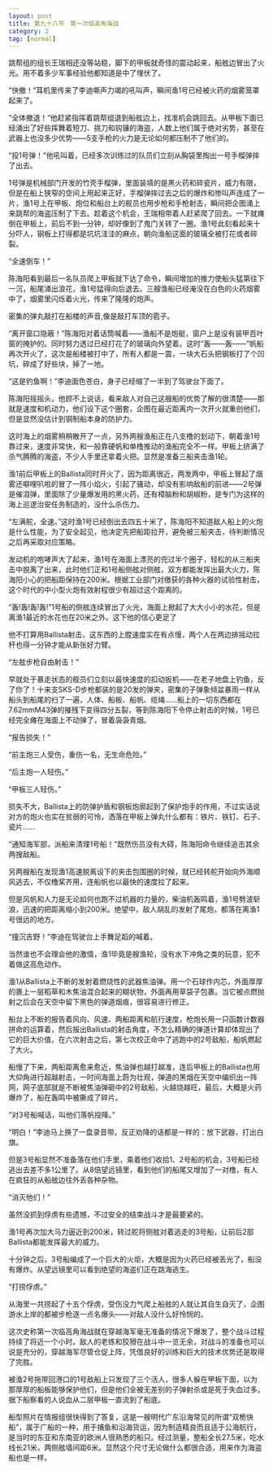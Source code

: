 ```yaml
---
layout: post
title: 第九十八节　第一次临高角海战
category: 2
tag: [normal]
---
```


跳帮组的组长王瑞相还没等站稳，脚下的甲板就奇怪的震动起来，船舷边冒出了火光。用不着多少军事经验他都知道是中了埋伏了。

“快撤！”耳机里传来了李迪嘶声力竭的吼叫声，瞬间渔1号已经被火药的烟雾笼罩起来了。

“全体撤退！”他赶紧指挥着跳帮组退到船舷边上，找准机会跳回去。从甲板下面已经涌出了好些挥舞着短刀、挑刀和钩镰的海盗，人数上他们属于绝对劣势，甚至在武器上也没多少优势――5支手枪的火力是无论如何都压制不了他们的。

“投1号弹！”他吼叫着，已经多次训练过的队员们立刻从胸袋里掏出一号手榴弹摔了出去。

1号弹是机械部门开发的竹壳手榴弹，里面装填的是黑火药和碎瓷片，威力有限，但是在船上狭窄的空间上用起来正好，手榴弹摔过去之后的爆炸和惨叫声连成了一片，渔1号上在甲板、炮位和船台上的舰员也用步枪和手枪射击，瞬间把企图涌上来跳帮的海盗压制了下去。趁着这个机会，王瑞相带着人赶紧爬了回去。一下就瘫倒在甲板上，前后不到一分钟，却好像到了鬼门关转了一圈。渔1号此刻看起来十分吓人，钢板上打得都是坑坑洼洼的麻点，朝向渔船这面的玻璃全被打花或者碎裂。

“全速倒车！”

陈海阳看到最后一名队员爬上甲板就下达了命令，瞬间增加的推力使船头猛第往下一沉，船尾涌出浪花，渔1号猛得向后退去。三艘渔船已经淹没在白色的火药烟雾中了，烟雾里闪烁着火光，传来了隆隆的炮声。

密集的弹丸敲打在船楼的声音,像是敲打车顶的雹子。

“离开窗口隐蔽！”陈海阳对着话筒喊着――渔船不是炮艇，窗户上是没有装甲百叶窗的掩护的。同时努力透过已经打花了的玻璃向外望着。这时“轰――轰――”帆船再次开火了，这次是船楼被打中了，所有人都是一震，一块大石头把钢板打了个凹坑，碎成了好些块，掉了一地。

“这是钓鱼啊！”李迪面色苍白，身子已经缩了一半到了驾驶台下面了。

陈海阳摇摇头，他顾不上说话，看来敌人对自己这艘船的优势了解的很清楚――那就是速度和机动力，他们设下这个圈套，企图在最近距离内一次开火就重创他们，但是显然没估计到钢制船本身的防护力。

这时海上的烟雾稍稍散开了一点，另外两艘渔船正在八支橹的划动下，朝着渔1号靠过来，速度非常快，和一般靠硬帆和单橹推动的渔船完全不一样。甲板上挤满了杀气腾腾的海盗，不少人手里还拿着火把。显然是准备三船夹击渔1轮。

渔1前后甲板上的Ballista同时开火了，因为距离很近，两发两中，甲板上冒起了烟雾还噼哩叭啦的冒了一阵小焰火，引起了骚动，却没有影响敌船的前进――2号弹是催泪弹，里面除了少量爆发用的黑火药，还有樟脑粉和胡椒粉，是专门为这样的海上巡逻治安任务制造的，没什么杀伤力。

“左满舵，全速。”这时渔1号已经倒出去四五十米了，陈海阳不知道敌人船上的火炮是什么性能，为了安全起见，他决定先把船距拉开，避免被三船夹击，待判断情况之后再采取对应策略。

发动机的咆哮声大了起来，渔1号在海面上漂亮的兜过半个圈子，轻松的从三船夹击中脱离了出来，此时他们正和1号船侧舷对侧舷，双方都能发挥出最大火力，陈海阳小心的把船距保持在200米。根据工业部门对缴获的各种火器的试验性射击，这个时代的中小型火炮有效射程很少有超过这个距离的。

“轰!轰!轰!轰!”1号船的侧舷连续冒出了火光，海面上掀起了大大小小的水花，但是离渔1最近的水花也在20米之外。这下他的信心更足了

他不打算用Ballista射击，这东西的上膛速度实在有点慢，两个人在两边排摇动拉杆也得一分钟才能从新张好力臂。

“左舷步枪自由射击！”

早就处于暴走状态的舰员们立刻以最快速度的扣动扳机――在老子地盘上钓鱼，反了你了！十来支SKS-D步枪都装的是20发的弹夹，密集的子弹象倾盆暴雨一样从船头到船尾的扫了一遍，人体、船板、船帆、缆绳……船上的一切东西都在7.62mmM43弹的摧残下变得四分五裂，等到陈海阳下令停止射击的时候，1号已经完全瘫在海面上不动弹了，冒着袅袅青烟。

“报告损失！”

“前主炮三人受伤，重伤一名，无生命危险。”

“后主炮一人轻伤。”

“甲板三人轻伤。”

损失不大，Ballista上的防弹护盾和钢板炮廓起到了保护炮手的作用，不过实话说对方的炮火也实在贫弱的可怜，洒落在甲板上弹丸什么都有：铁片、铁钉、石子、瓷片……

“通知海军部，派船来清理1号船！”既然伤员没有大碍，陈海阳命令继续追击其余两搜敌船。

另两艘船在发现渔1高速脱离设下的夹击包围圈的时候，就已经转舵开始向外海顺风逃去，不仅橹桨齐用，连船帆也以最快的速度拉了起来。

但是风帆和人力是无论如何也跑不过机器的力量的，柴油机轰鸣着，渔1号劈波斩浪，迅速的把距离缩小到200米。绝望中，敌人胡乱的发射了尾炮，都落在离渔1号很远的地方。

“撞沉吉野！”李迪在驾驶台上手舞足蹈的喊着。

当然谁也不会理会他的激情，渔1毕竟是艘渔轮，没有水下冲角之类的玩意，犯不着做这高危动作。

渔1从Ballista上不断的发射着燃烧性的武器焦油弹。用一个石球作内芯，外面厚厚的裹上一层稻草和木焦油混合起来的糊状物，外面再用草袋子包裹。当它被点燃抛射之后会在天空中留下黑色的弹道烟痕，很容易进行修正。

船台上不断的报告着风向、风速、两船距离和航行速度，枪炮长用一只函数计数器拼命的运算着，然后报出Ballista的射击角度，不怎么精确的弹道计算却体现出了它的巨大价值，在六次射击之后，第七次校正命中了逃跑中的2号敌船，船帆燃起了大火。

船慢了下来，两船距离愈来愈近，焦油弹也越打越准，连后甲板上的Ballista也用大仰角进行超越射击，一时间海面上蔚为壮观，弹道的黑烟在天空中编织出一阵网，网子底部就是不断被焦油弹砸中的2号敌船，火越烧越旺，最后，大概是火药爆炸了，船在轰鸣中被撕成了碎片。

“对3号船喊话，叫他们落帆投降。”

“明白！”李迪马上换了一盘录音带。反正劝降的话都是一样的：放下武器，打出白旗。

但是3号船显然不准备落在他们手里，乘着他们收拾1、2号船的机会，3号船已经逃出去差不多1公里了。从8倍望远镜里，看到他们的船尾又增加了一对橹，有人在疯狂的从船舷边往外丢各种杂物。

“消灭他们！”

虽然没抓到俘虏有些遗憾，不过安全的结束战斗才是最要紧的。

渔1号再次加大马力逼近到200米，转过舵将侧舷对着逃走的3号船，让前后2部Ballista都能发挥最大的威力。

十分钟之后，3号船编成了一个巨大的火炬，大概是因为火药已经被丢光了，船没有爆炸。从望远镜里可以看到绝望的海盗们正在跳海逃生。

“打捞俘虏。”

从海里一共捞起了十五个俘虏，受伤没力气爬上船舷的人就让其自生自灭了，企图游水上岸的都被步枪逐一点名爆头――对敌人没什么好怜悯的。

这次史称第一次临高角海战就在穿越海军毫无准备的情况下爆发了，整个战斗过程持续了将近一个小时。敌人的老练和狡猾在战斗中一览无余，对战斗的准备也可以说是充分的，穿越海军尽管仓促上阵，凭借良好的训练和巨大的技术优势还是取得了完胜。

被渔2号拖带回港口的1号敌船上只发现了三个活人，很多人躲在甲板下面，以为那厚厚的船板能够保护他们，但是他们全被无差别的子弹射杀或是死于失血过多。据下船察看的人说血从二层甲板一直流到了船底。

船型照片在情报组很快得到了答复，这是一艘明代广东沿海常见的所谓“双桅快船”，属于广船的一种，用于捕鱼和沿海货运，因为制造精良而且适于公海航行，是当时的东亚和东南亚的欧洲人很熟悉的船只。经过测量，整船全长27.5米，吃水线长21米，两侧舷墙间距6米。显然这个尺寸无论做什么都很合适，用来作为海盗船也是一样。
